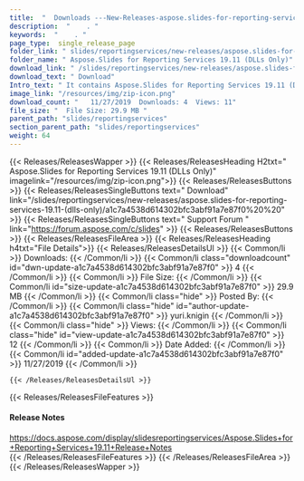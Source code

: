 ```yaml
---
title:  "  Downloads ---New-Releases-aspose.slides-for-reporting-services-19.11-(dlls-only) . " 
description:  "    . " 
keywords:  "    . " 
page_type:  single_release_page
folder_link: " slides/reportingservices/new-releases/aspose.slides-for-reporting-services-19.11-(dlls-only)/"
folder_name: " Aspose.Slides for Reporting Services 19.11 (DLLs Only)"
download_link: " /slides/reportingservices/new-releases/aspose.slides-for-reporting-services-19.11-(dlls-only)/a1c7a4538d614302bfc3abf91a7e87f0"
download_text: " Download"
Intro_text: " It contains Aspose.Slides for Reporting Services 19.11 (DLLs Only) release."
image_link: "/resources/img/zip-icon.png"
download_count: "   11/27/2019  Downloads: 4  Views: 11"
file_size: "  File Size: 29.9 MB "
parent_path: "slides/reportingservices"
section_parent_path: "slides/reportingservices"
weight: 64 
---
```


{{< Releases/ReleasesWapper >}}
  {{< Releases/ReleasesHeading H2txt=" Aspose.Slides for Reporting Services 19.11 (DLLs Only)" imagelink="/resources/img/zip-icon.png">}}
  {{< Releases/ReleasesButtons >}}
    {{< Releases/ReleasesSingleButtons text=" Download" link="/slides/reportingservices/new-releases/aspose.slides-for-reporting-services-19.11-(dlls-only)/a1c7a4538d614302bfc3abf91a7e87f0%20%20" >}}
    {{< Releases/ReleasesSingleButtons text=" Support Forum " link="https://forum.aspose.com/c/slides" >}}
  {{< Releases/ReleasesButtons >}}
  {{< Releases/ReleasesFileArea >}}
    {{< Releases/ReleasesHeading h4txt="File Details">}}
    {{< Releases/ReleasesDetailsUl >}}
            {{< Common/li  >}} Downloads: {{< /Common/li >}} 
      {{< Common/li class="downloadcount" id="dwn-update-a1c7a4538d614302bfc3abf91a7e87f0" >}} 4 {{< /Common/li >}} 
      {{< Common/li  >}} File Size: {{< /Common/li >}} 
      {{< Common/li id="size-update-a1c7a4538d614302bfc3abf91a7e87f0" >}} 29.9 MB {{< /Common/li >}} 
      {{< Common/li  class="hide" >}} Posted By: {{< /Common/li >}} 
      {{< Common/li class="hide" id="author-update-a1c7a4538d614302bfc3abf91a7e87f0" >}} yuri.knigin {{< /Common/li >}} 
      {{< Common/li class="hide"  >}} Views: {{< /Common/li >}} 
      {{< Common/li class="hide" id="view-update-a1c7a4538d614302bfc3abf91a7e87f0" >}} 12 {{< /Common/li >}} 
      {{< Common/li  >}} Date Added: {{< /Common/li >}} 
      {{< Common/li id="added-update-a1c7a4538d614302bfc3abf91a7e87f0" >}} 11/27/2019 {{< /Common/li >}} 

    {{< /Releases/ReleasesDetailsUl >}}

  {{< Releases/ReleasesFileFeatures >}}
      <h4>Release Notes</h4><div><a href="https://docs.aspose.com/display/slidesreportingservices/Aspose.Slides+for+Reporting+Services+19.11+Release+Notes">https://docs.aspose.com/display/slidesreportingservices/Aspose.Slides+for+Reporting+Services+19.11+Release+Notes</a></div>
  {{< /Releases/ReleasesFileFeatures >}}
 {{< /Releases/ReleasesFileArea >}}
{{< /Releases/ReleasesWapper >}}


